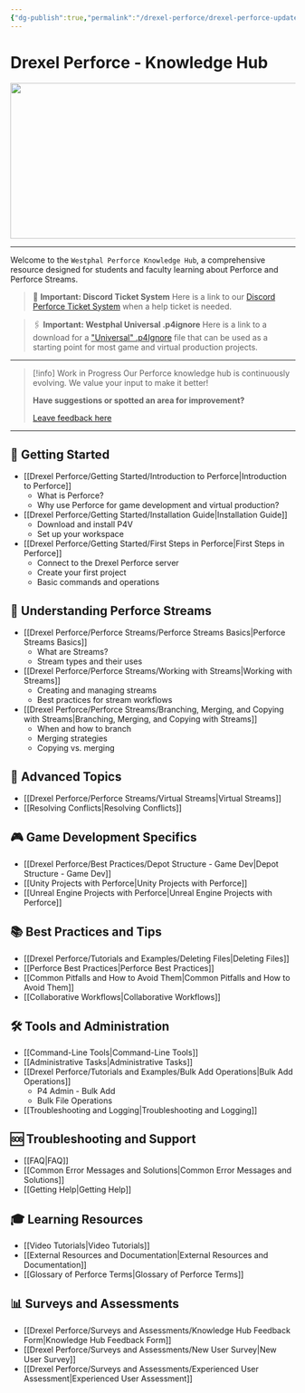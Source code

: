 ```yaml
---
{"dg-publish":true,"permalink":"/drexel-perforce/drexel-perforce-updated/","contentClasses":"drexel","tags":["gardenEntry"],"noteIcon":""}
---
```


# Drexel Perforce - Knowledge Hub

<img src="https://1drv.ms/i/s!AqQzGx8l4o2wk-tuipvLSr0gj1W78Q?embed=1&width=1024&height=550" width="512" height="275" />

---
Welcome to the `Westphal Perforce Knowledge Hub`, a comprehensive resource designed for students and faculty learning about Perforce and Perforce Streams. 

> 🎫 **Important: Discord Ticket System**
> Here is a link to our [Discord Perforce Ticket System](https://discord.com/channels/433681562228490243/1191809248984838165) when a help ticket is needed. 

> 🖇 **Important: Westphal Universal .p4ignore**
> Here is a link to a download for a ["Universal" .p4Ignore](https://1drv.ms/u/s!AqQzGx8l4o2wk-gX4KcMQCz_Dz8SjA) file that can be used as a starting point for most game and virtual production projects.

---

> [!info] Work in Progress
> Our Perforce knowledge hub is continuously evolving. We value your input to make it better!
> 
> **Have suggestions or spotted an area for improvement?**
> 
> [Leave feedback here](https://forms.office.com/r/Jv4C4AJyzi)

---
## 🚀 Getting Started
- [[Drexel Perforce/Getting Started/Introduction to Perforce\|Introduction to Perforce]]
   - What is Perforce?
   - Why use Perforce for game development and virtual production?
- [[Drexel Perforce/Getting Started/Installation Guide\|Installation Guide]]
   - Download and install P4V
   - Set up your workspace
- [[Drexel Perforce/Getting Started/First Steps in Perforce\|First Steps in Perforce]]
   - Connect to the Drexel Perforce server
   - Create your first project
   - Basic commands and operations

## 🌊 Understanding Perforce Streams
- [[Drexel Perforce/Perforce Streams/Perforce Streams Basics\|Perforce Streams Basics]]
   - What are Streams?
   - Stream types and their uses
- [[Drexel Perforce/Perforce Streams/Working with Streams\|Working with Streams]]
   - Creating and managing streams
   - Best practices for stream workflows
- [[Drexel Perforce/Perforce Streams/Branching, Merging, and Copying with Streams\|Branching, Merging, and Copying with Streams]]
   - When and how to branch
   - Merging strategies
   - Copying vs. merging

## 💽 Advanced Topics
- [[Drexel Perforce/Perforce Streams/Virtual Streams\|Virtual Streams]]
- [[Resolving Conflicts\|Resolving Conflicts]]

## 🎮 Game Development Specifics
- [[Drexel Perforce/Best Practices/Depot Structure - Game Dev\|Depot Structure - Game Dev]]
- [[Unity Projects with Perforce\|Unity Projects with Perforce]]
- [[Unreal Engine Projects with Perforce\|Unreal Engine Projects with Perforce]]

## 📚 Best Practices and Tips
- [[Drexel Perforce/Tutorials and Examples/Deleting Files\|Deleting Files]]
- [[Perforce Best Practices\|Perforce Best Practices]]
- [[Common Pitfalls and How to Avoid Them\|Common Pitfalls and How to Avoid Them]]
- [[Collaborative Workflows\|Collaborative Workflows]]

## 🛠️ Tools and Administration
- [[Command-Line Tools\|Command-Line Tools]]
- [[Administrative Tasks\|Administrative Tasks]]
- [[Drexel Perforce/Tutorials and Examples/Bulk Add Operations\|Bulk Add Operations]]
   - P4 Admin - Bulk Add
   - Bulk File Operations
- [[Troubleshooting and Logging\|Troubleshooting and Logging]]

## 🆘 Troubleshooting and Support
- [[FAQ\|FAQ]]
- [[Common Error Messages and Solutions\|Common Error Messages and Solutions]]
- [[Getting Help\|Getting Help]]

## 🎓 Learning Resources
- [[Video Tutorials\|Video Tutorials]]
- [[External Resources and Documentation\|External Resources and Documentation]]
- [[Glossary of Perforce Terms\|Glossary of Perforce Terms]]

## 📊 Surveys and Assessments
- [[Drexel Perforce/Surveys and Assessments/Knowledge Hub Feedback Form\|Knowledge Hub Feedback Form]]
- [[Drexel Perforce/Surveys and Assessments/New User Survey\|New User Survey]]
- [[Drexel Perforce/Surveys and Assessments/Experienced User Assessment\|Experienced User Assessment]]